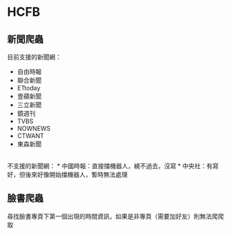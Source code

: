 # HCFB

## 新聞爬蟲
目前支援的新聞網：
* 自由時報
* 聯合新聞
* ETtoday
* 壹蘋新聞
* 三立新聞
* 鏡週刊
* TVBS
* NOWNEWS
* CTWANT
* 東森新聞
<br>
不支援的新聞網：
* 中國時報：直接擋機器人，繞不過去，沒寫
* 中央社：有寫好，但後來好像開始擋機器人，暫時無法處理

## 臉書爬蟲
尋找臉書專頁下第一個出現的時間資訊，如果是非專頁（需要加好友）則無法爬爬取
